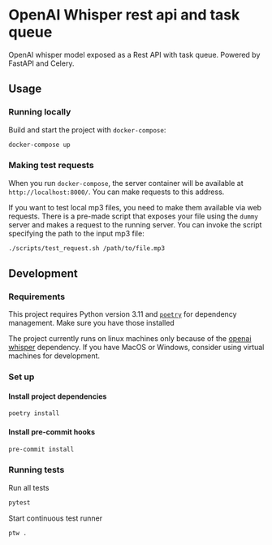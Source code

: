 # OpenAI Whisper rest api and task queue

OpenAI whisper model exposed as a Rest API with task queue.
Powered by FastAPI and Celery.

## Usage

### Running locally

Build and start the project with `docker-compose`:

```sh
docker-compose up
```

### Making test requests

When you run `docker-compose`, the server container will be available at `http://localhost:8000/`. You can make requests to this address.

If you want to test local mp3 files, you need to make them available via web requests. There is a pre-made script that exposes your file using the `dummy` server and makes a request to the running server.
You can invoke the script specifying the path to the input mp3 file:

```sh
./scripts/test_request.sh /path/to/file.mp3
```

## Development

### Requirements

This project requires Python version 3.11 and [`poetry`](https://python-poetry.org/) for dependency management. Make sure you have those installed

The project currently runs on linux machines only because of the [openai whisper](https://github.com/openai/whisper) dependency. If you have MacOS or Windows, consider using virtual machines for development.

### Set up

#### Install project dependencies

```sh
poetry install
```

#### Install pre-commit hooks

```sh
pre-commit install
```

### Running tests

Run all tests

```sh
pytest
```

Start continuous test runner

```sh
ptw .
```
